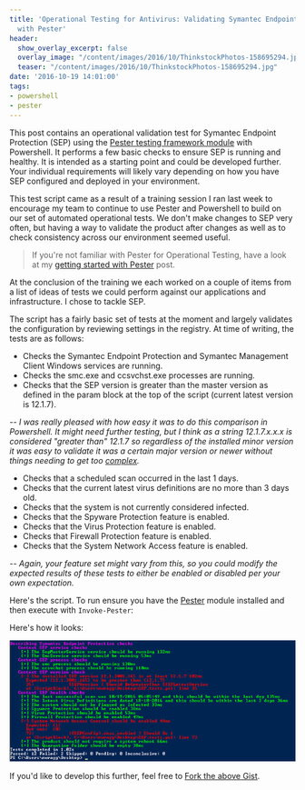 ```yaml
---
title: 'Operational Testing for Antivirus: Validating Symantec Endpoint Protection
  with Pester'
header:
  show_overlay_excerpt: false
  overlay_image: "/content/images/2016/10/ThinkstockPhotos-158695294.jpg"
  teaser: "/content/images/2016/10/ThinkstockPhotos-158695294.jpg"
date: '2016-10-19 14:01:00'
tags:
- powershell
- pester
---
```

This post contains an operational validation test for Symantec Endpoint Protection (SEP) using the [Pester testing framework module](https://github.com/pester/Pester) with Powershell. It performs a few basic checks to ensure SEP is running and healthy. It is intended as a starting point and could be developed further. Your individual requirements will likely vary depending on how you have SEP configured and deployed in your environment.

This test script came as a result of a training session I ran last week to encourage my team to continue to use Pester and Powershell to build on our set of automated operational tests. We don't make changes to SEP very often, but having a way to validate the product after changes as well as to check consistency across our environment seemed useful.

> If you're not familiar with Pester for Operational Testing, have a look at my [getting started with Pester](http://wragg.io/getting-started-with-pester-for-operational-testing/) post.

At the conclusion of the training we each worked on a couple of items from a list of ideas of tests we could perform against our applications and infrastructure. I chose to tackle SEP.

The script has a fairly basic set of tests at the moment and largely validates the configuration by reviewing settings in the registry. At time of writing, the tests are as follows:

- Checks the Symantec Endpoint Protection and Symantec Management Client Windows services are running.
- Checks the smc.exe and ccsvchst.exe processes are running.
- Checks that the SEP version is greater than the master version as defined in the param block at the top of the script (current latest version is 12.1.7).

*-- I was really pleased with how easy it was to do this comparison in Powershell. It might need further testing, but I think as a string 12.1.7.x.x.x is considered "greater than" 12.1.7 so regardless of the installed minor version it was easy to validate it was a certain major version or newer without things needing to get too [complex](http://www.regular-expressions.info/).*

- Checks that a scheduled scan occurred in the last 1 days.
- Checks that the current latest virus definitions are no more than 3 days old.
- Checks that the system is not currently considered infected.
- Checks that the Spyware Protection feature is enabled.
- Checks that the Virus Protection feature is enabled.
- Checks that Firewall Protection feature is enabled.
- Checks that the System Network Access feature is enabled.

*-- Again, your feature set might vary from this, so you could modify the expected results of these tests to either be enabled or disabled per your own expectation.*

Here's the script. To run ensure you have the [Pester](https://github.com/pester/Pester) module installed and then execute with `Invoke-Pester`:

<script src="https://gist.github.com/markwragg/5904856087b73857756e5b5ac0250f5b.js"></script>

Here's how it looks:

![](/content/images/2016/10/SEP-Pester-Tests.png)

If you'd like to develop this further, feel free to [Fork the above Gist](https://gist.github.com/markwragg/5904856087b73857756e5b5ac0250f5b#file-sep-tests-ps1).
